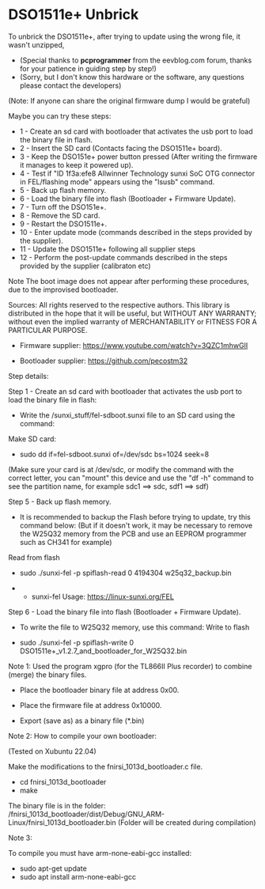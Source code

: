 # DSO1511e+ Unbrick


To unbrick the DSO1511e+, after trying to update using the wrong file, it wasn't unzipped,
- (Special thanks to **pcprogrammer** from the eevblog.com forum, thanks for your patience in guiding step by step!)
- (Sorry, but I don't know this hardware or the software, any questions please contact the developers)

(Note: If anyone can share the original firmware dump I would be grateful)

Maybe you can try these steps:

- 1 - Create an sd card with bootloader that activates the usb port to load the binary file in flash.
- 2 - Insert the SD card (Contacts facing the DSO1511e+ board).
- 3 - Keep the DSO151e+ power button pressed (After writing the firmware it manages to keep it powered up).
- 4 - Test if "ID 1f3a:efe8 Allwinner Technology sunxi SoC OTG connector in FEL/flashing mode" appears using the "lsusb" command.
- 5 - Back up flash memory.
- 6 - Load the binary file into flash (Bootloader + Firmware Update).
- 7 - Turn off the DSO151e+.
- 8 - Remove the SD card.
- 9 - Restart the DSO1511e+.
- 10 - Enter update mode (commands described in the steps provided by the supplier).
- 11 - Update the DSO1511e+ following all supplier steps
- 12 - Perform the post-update commands described in the steps provided by the supplier (calibraton etc)

Note The boot image does not appear after performing these procedures, due to the improvised bootloader.

Sources:
All rights reserved to the respective authors.
This library is distributed in the hope that it will be useful, but WITHOUT ANY WARRANTY; without even the implied warranty of MERCHANTABILITY or FITNESS FOR A PARTICULAR PURPOSE.

- Firmware supplier: https://www.youtube.com/watch?v=3QZC1mhwGlI

- Bootloader supplier: https://github.com/pecostm32

Step details:

Step 1 - Create an sd card with bootloader that activates the usb port to load the binary file in flash:
- Write the /sunxi_stuff/fel-sdboot.sunxi file to an SD card using the command:

Make SD card:

- sudo dd if=fel-sdboot.sunxi of=/dev/sdc bs=1024 seek=8


(Make sure your card is at /dev/sdc, or modify the command with the correct letter, you can "mount" this device and use the "df -h" command to see the partition name, for example sdc1 ==> sdc, sdf1 ==> sdf)


Step 5 - Back up flash memory.
- It is recommended to backup the Flash before trying to update, try this command below:
(But if it doesn't work, it may be necessary to remove the W25Q32 memory from the PCB and use an EEPROM programmer such as CH341 for example)

Read from flash

- sudo ./sunxi-fel -p spiflash-read 0 4194304 w25q32_backup.bin

- - sunxi-fel Usage: https://linux-sunxi.org/FEL

Step 6 - Load the binary file into flash (Bootloader + Firmware Update).

- To write the file to W25Q32 memory, use this command:
Write to flash

- sudo ./sunxi-fel -p spiflash-write 0 DSO1511e+_v1.2.7_and_bootloader_for_W25Q32.bin

Note 1:
Used the program xgpro (for the TL866II Plus recorder) to combine (merge) the binary files.

- Place the bootloader binary file at address 0x00.
- Place the firmware file at address 0x10000.

- Export (save as) as a binary file (*.bin)


Note 2:
How to compile your own bootloader:
  
(Tested on Xubuntu 22.04)

Make the modifications to the fnirsi_1013d_bootloader.c file.

- cd fnirsi_1013d_bootloader
- make

The binary file is in the folder: 
/fnirsi_1013d_bootloader/dist/Debug/GNU_ARM-Linux/fnirsi_1013d_bootloader.bin
(Folder will be created during compilation)

Note 3:

To compile you must have arm-none-eabi-gcc installed:

- sudo apt-get update
- sudo apt install arm-none-eabi-gcc

